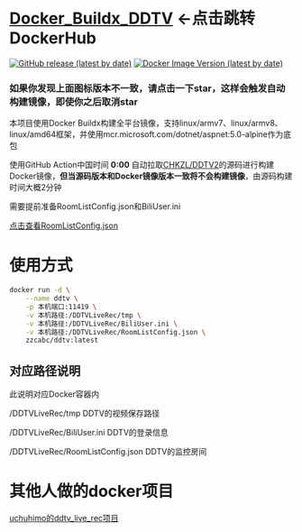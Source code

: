 # [Docker_Buildx_DDTV](https://hub.docker.com/r/zzcabc/ddtv) <-点击跳转DockerHub


[![GitHub release (latest by date)](https://img.shields.io/github/v/release/CHKZL/DDTV2?label=DDTV&style=flat-square)](https://github.com/CHKZL/DDTV2/releases/latest) [![Docker Image Version (latest by date)](https://img.shields.io/docker/v/zzcabc/ddtv?label=DockerHub&style=flat-square)](https://hub.docker.com/r/zzcabc/ddtv/tags?page=1&ordering=last_updated)
### 如果你发现上面图标版本不一致，请点击一下star，这样会触发自动构建镜像，即使你之后取消star


本项目使用Docker Buildx构建全平台镜像，支持linux/armv7、linux/armv8、linux/amd64框架，并使用mcr.microsoft.com/dotnet/aspnet:5.0-alpine作为底包


使用GitHub Action中国时间 **0:00** 自动拉取[CHKZL/DDTV2](https://github.com/CHKZL/DDTV2)的源码进行构建Docker镜像，**但当源码版本和Docker镜像版本一致将不会构建镜像**，由源码构建时间大概2分钟

需要提前准备RoomListConfig.json和BiliUser.ini

[点击查看RoomListConfig.json](https://github.com/zzcabc/Docker_Buildx_DDTV/blob/master/RoomListConfig.json)


# 使用方式
```sh
docker run -d \
    --name ddtv \
    -p 本机端口:11419 \
    -v 本机路径:/DDTVLiveRec/tmp \
    -v 本机路径:/DDTVLiveRec/BiliUser.ini \
    -v 本机路径:/DDTVLiveRec/RoomListConfig.json \
    zzcabc/ddtv:latest
```

## 对应路径说明

此说明对应Docker容器内

/DDTVLiveRec/tmp                  DDTV的视频保存路径

/DDTVLiveRec/BiliUser.ini         DDTV的登录信息

/DDTVLiveRec/RoomListConfig.json  DDTV的监控房间


# 其他人做的docker项目
[uchuhimo的ddtv_live_rec项目](https://hub.docker.com/r/uchuhimo/ddtv_live_rec)